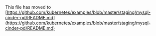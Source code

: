 This file has moved to [https://github.com/kubernetes/examples/blob/master/staging/mysql-cinder-pd/README.md](https://github.com/kubernetes/examples/blob/master/staging/mysql-cinder-pd/README.md)
